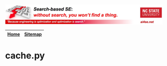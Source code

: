 <img width=800 src="https://raw.githubusercontent.com/timm/15/master/src/img/banner.jpg">

|[Home](https://github.com/timm/15)|[Sitemap](https://github.com/timm/15/blob/master/TOC.md)|
|----|-----|


# cache.py

````

